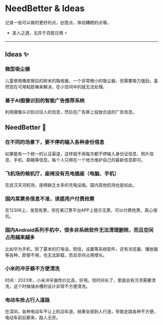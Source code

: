 # NeedBetter & Ideas
记录一些可以做的更好的点，创意点，体验糟糕的点等。

- 圣人之道，无异于百姓日用 ⚡

___

## Ideas ✨
### 微型吸尘器
儿童使用橡皮擦后的碎末的吸收器，一个非常微小的吸尘器，但需要吸力强劲。虽然现在可用粘胶棒来解决，在小空间中的就无法处理。

### 基于AI图像识别的智能广告推荐系统
利用摄像头识别过往人的信息，然后在广告屏上投放合适的广告信息。

## NeedBetter 🤔 
### 在不同的场景下，要不停的输入各种身份信息
如果能有一个统一的认证渠道，这样就不用每次都不停输入身份证信息、照片信息、手机、邮箱等信息。每个人只用在一个地方维护自己的最新信息即可。

### 飞机场的候机厅，座椅没有充电插座（电脑、手机）
在武汉天河机场，座椅缺乏太多的充电设施。国内其他机场也是如此。

### 国内某票务信息不准，诱惑用户付费抢票
在12306上，发现有票，但在某订票平台APP上提示无票，可以付费抢票，真心很坑。

### 国内Android系列手机中，很多非系统软件无法清理删除，而且空间占用越来越多
比如华为手机，除了基本的打电话，短信，设置等系统软件，还有浏览器、播放器等各种，即使不用，也无法卸载，而且空间占用增长。

### 小米的冲牙器不方便清洗
时间：2023年，小米冲牙器性价比高，好用。但时间长了，里面会有污渍需要清洗，这个时候储水槽的设计非常不方便清洗。

### 电动车抢占行人道路
在深圳，各种电动车不让上机动车道，结果全部到人行道，导致走路各种不方便，电动车前后都来，路人无奈。








